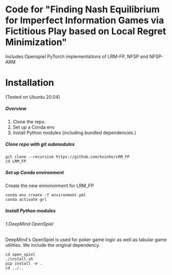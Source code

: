 # Code for "Finding Nash Equilibrium for Imperfect Information Games via Fictitious Play based on Local Regret Minimization"

Includes Openspiel PyTorch implementations of LRM-FP, NFSP and NFSP-ARM

# Installation
(Tested on Ubuntu 20.04)

##### Overview
1. Clone the repo.
2. Set up a Conda env
3. Install Python modules (including bundled dependencies.)

##### Clone repo with git submodules

```shell
git clone --recursive https://github.com/kxinhe/LRM_FP
cd LRM_FP
```

##### Set up Conda environment
Create the new ennvironment for LRM_FP
```shell
conda env create -f environment.yml
conda activate grl
```

##### Install Python modules
###### 1.DeepMind OpenSpiel
DeepMind's OpenSpiel is used for poker game logic as well as tabular game utilities. We include the original dependency.
```shell
cd open_spiel
./install.sh
pip install -e .
cd ../..
